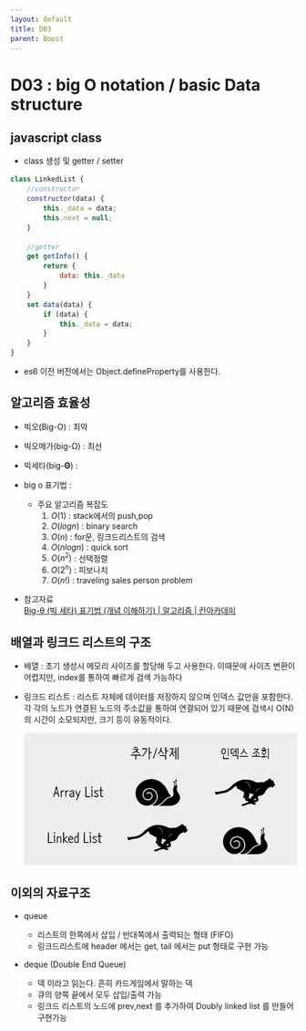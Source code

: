 ```yaml
---
layout: default
title: D03
parent: Boost
---
```

# D03 : big O notation / basic Data structure

## javascript class
- class 생성 및 getter / setter

```jsx
class LinkedList {
    //constructor
    constructor(data) {
        this._data = data;
        this.next = null;
    }

    //getter
    get getInfo() {
        return {
            data: this._data
        }
    }
    set data(data) {
        if (data) {
            this._data = data;
        }
    }
}
```
- es6 이전 버전에서는 Object.defineProperty를 사용한다.

## 알고리즘 효율성

- 빅오(Big-O) : 최악
- 빅오메가(big-Ω) : 최선
- 빅세타(big-**Θ**) :
- big o 표기법 : 


    - 주요 알고리즘 복잡도
        1. $O(1)$ : stack에서의 push,pop
        2. $O(logn)$ : binary search
        3. $O(n)$ : for문, 링크드리스트의 검색
        4. $O(nlogn)$ : quick sort
        5. $O(n^2)$ : 선택정렬
        6. $O(2^n)$ : 피보나치
        7. $O(n!)$ : traveling sales person problem
- 참고자료 \
    [Big-θ (빅 세타) 표기법 (개념 이해하기) | 알고리즘 | 칸아카데미](https://ko.khanacademy.org/computing/computer-science/algorithms/asymptotic-notation/a/big-big-theta-notation)

## 배열과 링크드 리스트의 구조

- 배열 : 초기 생성시 메모리 사이즈를 할당해 두고 사용한다. 이때문에 사이즈 변환이 어렵지만, index를 통하여 빠르게 검색 가능하다
- 링크드 리스트 :  리스트 자체에 데이터를 저장하지 않으며 인덱스 값만을 포함한다. 각 각의 노드가 연결된 노드의 주소값을 통하여 연결되어 있기 때문에 검색시 O(N)의 시간이 소모되지만, 크기 등이 유동적이다.

    ![D03%20linked%20list%2097a970e6ca334a6ca8f6f6d964dd7595/Untitled.png](D03%20linked%20list%2097a970e6ca334a6ca8f6f6d964dd7595/Untitled.png)

## 이외의 자료구조
- queue
    - 리스트의 한쪽에서 삽입 / 반대쪽에서 출력되는 형태 (FIFO)
    - 링크드리스트에 header 에서는 get, tail 에서는 put 형태로 구현 가능

- deque (Double End Queue)
    - 덱 이라고 읽는다. 흔히 카드게임에서 말하는 덱
    - 큐의 양쪽 끝에서 모두 삽입/출력 가능
    - 링크드 리스트의 노드에 prev,next 를 추가하여 Doubly linked list 를 만들어 구현가능